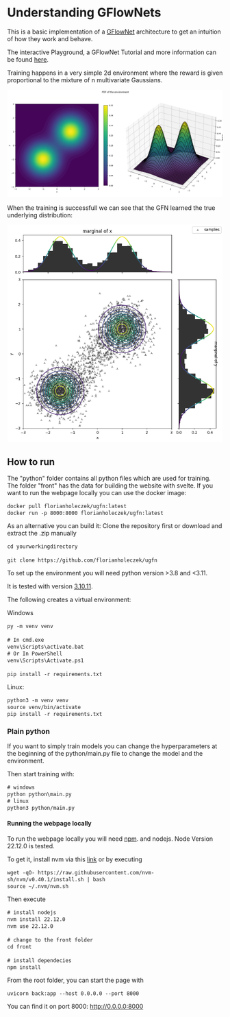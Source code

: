 # Understanding GFlowNets

This is a basic implementation of a [GFlowNet](https://dl.acm.org/doi/abs/10.5555/3648699.3648909) architecture to get an intuition of how they work and behave.

The interactive Playground, a GFlowNet Tutorial and more information can be found [here](https://gfn-explorer.caleydoapp.org).

Training happens in a very simple 2d environment where the reward is given proportional to the mixture of n multivariate Gaussians.

![](https://github.com/florianholeczek/ugfn/blob/master/front/public/images/env1.png)

When the training is successfull we can see that the GFN learned the true underlying distribution:

![](https://github.com/florianholeczek/ugfn/blob/master/front/public/images/run3.png)

## How to run
The "python" folder contains all python files which are used for training.
The folder "front" has the data for building the website with svelte.
If you want to run the webpage locally you can use the docker image:
```shell
docker pull florianholeczek/ugfn:latest 
docker run -p 8000:8000 florianholeczek/ugfn:latest
```

As an alternative you can build it: 
Clone the repository first or download and extract the .zip manually

```shell
cd yourworkingdirectory

git clone https://github.com/florianholeczek/ugfn
```

To set up the environment you will need python version >3.8 and <3.11.

It is tested with version [3.10.11](https://www.python.org/downloads/release/python-31011/).

The following creates a virtual environment:

Windows
```shell
py -m venv venv

# In cmd.exe
venv\Scripts\activate.bat
# Or In PowerShell
venv\Scripts\Activate.ps1

pip install -r requirements.txt
```


Linux:
```shell
python3 -m venv venv
source venv/bin/activate
pip install -r requirements.txt
```


### Plain python
If you want to simply train models you can change the hyperparameters at the beginning of 
the python/main.py file to change the model and the environment. 

Then start training with:

```shell
# windows
python python\main.py
# linux
python3 python/main.py
```

#### Running the webpage locally
To run the webpage locally you will need [npm](https://docs.npmjs.com/downloading-and-installing-node-js-and-npm).
and nodejs. 
Node Version 22.12.0 is tested.

To get it, install nvm via this [link](https://github.com/coreybutler/nvm-windows/releases/download/1.2.2/nvm-setup.exe)
or by executing
```shell
wget -qO- https://raw.githubusercontent.com/nvm-sh/nvm/v0.40.1/install.sh | bash
source ~/.nvm/nvm.sh
```

Then execute
```shell
# install nodejs
nvm install 22.12.0
nvm use 22.12.0

# change to the front folder
cd front

# install dependecies
npm install
```




From the root folder, you can start the page with 
```shell
uvicorn back:app --host 0.0.0.0 --port 8000
```

You can find it on port 8000:
http://0.0.0.0:8000


